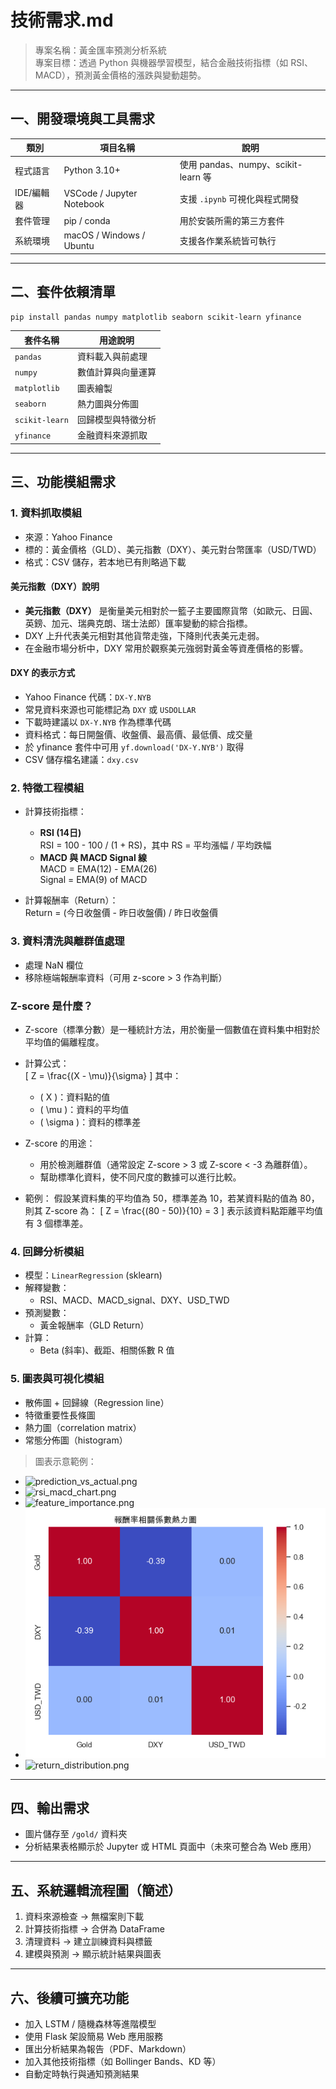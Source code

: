 # 技術需求.md  
> 專案名稱：黃金匯率預測分析系統  
> 專案目標：透過 Python 與機器學習模型，結合金融技術指標（如 RSI、MACD），預測黃金價格的漲跌與變動趨勢。

---

## 一、開發環境與工具需求

| 類別        | 項目名稱                  | 說明                                   |
|-------------|---------------------------|----------------------------------------|
| 程式語言    | Python 3.10+              | 使用 pandas、numpy、scikit-learn 等    |
| IDE/編輯器 | VSCode / Jupyter Notebook | 支援 `.ipynb` 可視化與程式開發        |
| 套件管理    | pip / conda               | 用於安裝所需的第三方套件               |
| 系統環境    | macOS / Windows / Ubuntu | 支援各作業系統皆可執行                 |

---

## 二、套件依賴清單

```bash
pip install pandas numpy matplotlib seaborn scikit-learn yfinance
```

| 套件名稱     | 用途說明                     |
|--------------|------------------------------|
| `pandas`     | 資料載入與前處理             |
| `numpy`      | 數值計算與向量運算           |
| `matplotlib` | 圖表繪製                     |
| `seaborn`    | 熱力圖與分佈圖               |
| `scikit-learn` | 回歸模型與特徵分析         |
| `yfinance`   | 金融資料來源抓取             |

---

## 三、功能模組需求

### 1. 資料抓取模組
- 來源：Yahoo Finance
- 標的：黃金價格（GLD）、美元指數（DXY）、美元對台幣匯率（USD/TWD）
- 格式：CSV 儲存，若本地已有則略過下載
#### 美元指數（DXY）說明
- **美元指數（DXY）** 是衡量美元相對於一籃子主要國際貨幣（如歐元、日圓、英鎊、加元、瑞典克朗、瑞士法郎）匯率變動的綜合指標。  
- DXY 上升代表美元相對其他貨幣走強，下降則代表美元走弱。  
- 在金融市場分析中，DXY 常用於觀察美元強弱對黃金等資產價格的影響。
#### DXY 的表示方式
- Yahoo Finance 代碼：`DX-Y.NYB`
- 常見資料來源也可能標記為 `DXY` 或 `USDOLLAR`
- 下載時建議以 `DX-Y.NYB` 作為標準代碼
- 資料格式：每日開盤價、收盤價、最高價、最低價、成交量
- 於 yfinance 套件中可用 `yf.download('DX-Y.NYB')` 取得
- CSV 儲存檔名建議：`dxy.csv`

### 2. 特徵工程模組
- 計算技術指標：
  - **RSI (14日)**  
    RSI = 100 - 100 / (1 + RS)，其中 RS = 平均漲幅 / 平均跌幅
  - **MACD 與 MACD Signal 線**  
    MACD = EMA(12) - EMA(26)  
    Signal = EMA(9) of MACD

- 計算報酬率（Return）：  
  Return = (今日收盤價 - 昨日收盤價) / 昨日收盤價

### 3. 資料清洗與離群值處理
- 處理 NaN 欄位
- 移除極端報酬率資料（可用 z-score > 3 作為判斷）
### Z-score 是什麼？
- Z-score（標準分數）是一種統計方法，用於衡量一個數值在資料集中相對於平均值的偏離程度。
- 計算公式：  
  \[
  Z = \frac{(X - \mu)}{\sigma}
  \]
  其中：
  - \( X \)：資料點的值
  - \( \mu \)：資料的平均值
  - \( \sigma \)：資料的標準差

- Z-score 的用途：
  - 用於檢測離群值（通常設定 Z-score > 3 或 Z-score < -3 為離群值）。
  - 幫助標準化資料，使不同尺度的數據可以進行比較。

- 範例：
  假設某資料集的平均值為 50，標準差為 10，若某資料點的值為 80，則其 Z-score 為：
  \[
  Z = \frac{(80 - 50)}{10} = 3
  \]
  表示該資料點距離平均值有 3 個標準差。
### 4. 回歸分析模組
- 模型：`LinearRegression` (sklearn)
- 解釋變數：
  - RSI、MACD、MACD_signal、DXY、USD_TWD
- 預測變數：
  - 黃金報酬率（GLD Return）
- 計算：
  - Beta (斜率)、截距、相關係數 R 值

### 5. 圖表與可視化模組
- 散佈圖 + 回歸線（Regression line）
- 特徵重要性長條圖
- 熱力圖（correlation matrix）
- 常態分佈圖（histogram）

> 圖表示意範例：

- ![prediction_vs_actual.png](./gold/prediction_vs_actual.png)
- ![rsi_macd_chart.png](./gold/rsi_macd_chart.png)
- ![feature_importance.png](./gold/feature_importance.png)
- ![correlation_heatmap.png](./gold/correlation_heatmap.png)
- ![return_distribution.png](./gold/return_distribution.png)

---

## 四、輸出需求

- 圖片儲存至 `/gold/` 資料夾
- 分析結果表格顯示於 Jupyter 或 HTML 頁面中（未來可整合為 Web 應用）

---

## 五、系統邏輯流程圖（簡述）

1. 資料來源檢查 → 無檔案則下載
2. 計算技術指標 → 合併為 DataFrame
3. 清理資料 → 建立訓練資料與標籤
4. 建模與預測 → 顯示統計結果與圖表

---

## 六、後續可擴充功能

- 加入 LSTM / 隨機森林等進階模型
- 使用 Flask 架設簡易 Web 應用服務
- 匯出分析結果為報告（PDF、Markdown）
- 加入其他技術指標（如 Bollinger Bands、KD 等）
- 自動定時執行與通知預測結果
